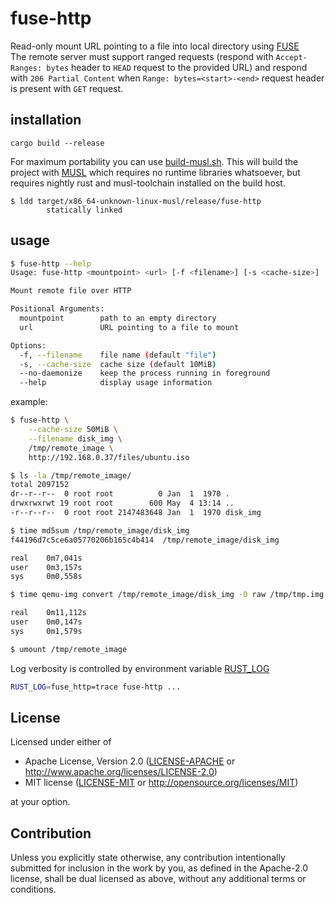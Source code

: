 # fuse-http

Read-only mount URL pointing to a file into local directory using [FUSE](https://www.kernel.org/doc/html/latest/filesystems/fuse.html)  
The remote server must support ranged requests (respond with `Accept-Ranges: bytes` header to `HEAD` request to the provided URL) and respond with `206 Partial Content` when `Range: bytes=<start>-<end>` request header is present with `GET` request.


## installation

```
cargo build --release
```

For maximum portability you can use [build-musl.sh](build-musl.sh). This will build the project with [MUSL](https://musl.libc.org) which requires no runtime libraries whatsoever, but requires nightly rust and musl-toolchain installed on the build host.
```
$ ldd target/x86_64-unknown-linux-musl/release/fuse-http
        statically linked
```


## usage

```sh
$ fuse-http --help
Usage: fuse-http <mountpoint> <url> [-f <filename>] [-s <cache-size>] [--no-daemonize]

Mount remote file over HTTP

Positional Arguments:
  mountpoint        path to an empty directory
  url               URL pointing to a file to mount

Options:
  -f, --filename    file name (default "file")
  -s, --cache-size  cache size (default 10MiB)
  --no-daemonize    keep the process running in foreground
  --help            display usage information
```

example:
```sh
$ fuse-http \
    --cache-size 50MiB \
    --filename disk_img \
    /tmp/remote_image \
    http://192.168.0.37/files/ubuntu.iso

$ ls -la /tmp/remote_image/
total 2097152
dr--r--r--  0 root root          0 Jan  1  1970 .
drwxrwxrwt 19 root root        600 May  4 13:14 ..
-r--r--r--  0 root root 2147483648 Jan  1  1970 disk_img

$ time md5sum /tmp/remote_image/disk_img
f44196d7c5ce6a05770206b165c4b414  /tmp/remote_image/disk_img

real    0m7,041s
user    0m3,157s
sys     0m0,558s

$ time qemu-img convert /tmp/remote_image/disk_img -O raw /tmp/tmp.img

real    0m11,112s
user    0m0,147s
sys     0m1,579s

$ umount /tmp/remote_image
```

Log verbosity is controlled by environment variable [RUST_LOG](https://docs.rs/env_logger/latest/env_logger/#enabling-logging)
```sh
RUST_LOG=fuse_http=trace fuse-http ...
```


## License

Licensed under either of

- Apache License, Version 2.0 ([LICENSE-APACHE](LICENSE-APACHE) or
  http://www.apache.org/licenses/LICENSE-2.0)
- MIT license ([LICENSE-MIT](LICENSE-MIT) or http://opensource.org/licenses/MIT)

at your option.


## Contribution

Unless you explicitly state otherwise, any contribution intentionally submitted
for inclusion in the work by you, as defined in the Apache-2.0 license, shall be
dual licensed as above, without any additional terms or conditions.

